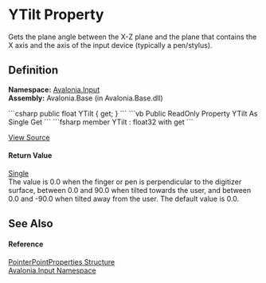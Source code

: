 # YTilt Property


Gets the plane angle between the X-Z plane and the plane that contains the X axis and the axis of the input device (typically a pen/stylus).



## Definition
**Namespace:** <a href="N_Avalonia_Input">Avalonia.Input</a>  
**Assembly:** Avalonia.Base (in Avalonia.Base.dll)

<Tabs groupId="api-code-preview">
<TabItem value="csharp" label="C#">
```csharp
public float YTilt {
	get;
 }
```
</TabItem>
<TabItem value="vb" label="VB">
```vb
Public ReadOnly Property YTilt As Single
		Get
```
</TabItem>
<TabItem value="fsharp" label="F#">
```fsharp
member YTilt : float32 with 
		get
```
</TabItem>
</Tabs>



<a href="https://github.com/AvaloniaUI/Avalonia/tree/master/src/Avalonia.Base/Input/PointerPoint.cs#L108" title="View the source code">View Source</a>



#### Return Value
<a href="https://learn.microsoft.com/dotnet/api/system.single" target="_blank" rel="noopener noreferrer">Single</a>  
The value is 0.0 when the finger or pen is perpendicular to the digitizer surface, between 0.0 and 90.0 when tilted towards the user, and between 0.0 and -90.0 when tilted away from the user. The default value is 0.0.

## See Also


#### Reference
<a href="T_Avalonia_Input_PointerPointProperties">PointerPointProperties Structure</a>  
<a href="N_Avalonia_Input">Avalonia.Input Namespace</a>  

